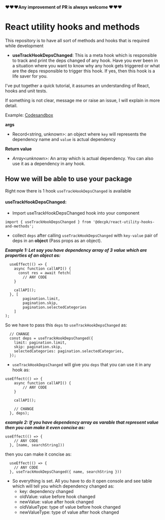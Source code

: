 

******❤❤❤Any improvement of PR is always welcome ❤❤❤️******

# React utility hooks and methods

This repository is to have all sort of methods and hooks that is required while development
* **useTrackHookDepsChanged**: This is a meta hook which is responsible to track and print the deps changed of any hook. Have you ever been in a situation where you want to know why any hook gets triggered or what are the deps responsible to trigger this hook. If yes, then this hook is a life saver for you.

I've put together a quick tutorial, it assumes an understanding of React, hooks and unit tests.

If something is not clear, message me or raise an issue, I will explain in more detail.

Example: [Codesandbox](https://codesandbox.io/s/holy-dawn-njhv76?file=/src/App.tsx)


********args********
* Record\<string, unknown\>: an object where `key` will represents the dependency name and `value` is actual dependency

********Return value********
* *Array\<unknown\>:* An array which is actual dependency. You can also use it as a dependency in any hook.



## How we will be able to use your package
Right now there is 1 hook `useTrackHookDepsChanged` is available

####  **useTrackHookDepsChanged**: 
* Import useTrackHookDepsChanged hook into your component
```
import { useTrackHookDepsChanged } from '@decpk/react-utility-hooks-and-methods';
```

* collect `deps` after calling `useTrackHookDepsChanged` with `key-value` pair of deps in an **object** (Pass props as an object).

***Example 1: Let say you have dependency array of 3 value which are properties of an object as:***
```
  useEffect(() => {
    async function callAPI() {
      const res = await fetch(
        // ANY CODE
    }

    callAPI();
  }, [
        pagination.limit,
        pagination.skip,
        pagination.selectedCategories
    ]
);
```

So we have to pass this `deps` to `useTrackHookDepsChanged` as:

```
  // CHANGE
  const deps = useTrackHookDepsChanged({
    limit: pagination.limit,
    skip: pagination.skip,
    selectedCategories: pagination.selectedCategories,
  });
```

* `useTrackHookDepsChanged` will give you `deps` that you can use it in any hook as:

```
useEffect(() => {
    async function callAPI() {
        // ANY CODE
    }

    callAPI();
    
    // CHANGE
  }, deps);
```

***example 2: If you have dependency array as varable that represent value then you can make it even concise as:***

```
useEffect(() => {
    // ANY CODE
  }, [name, searchString]))
```

then you can make it concise as:

```
  useEffect(() => {
    // ANY CODE
  }, useTrackHookDepsChanged({ name, searchString }))
```



* So everything is set. All you have to do it open console and see table which will tell you which dependency changed as:
    * key: dependency changed
    * oldValue: value before hook changed
    * newValue: value after hook changed
    * oldValueType: type of value before hook changed
    * newValueType: type of value after hook changed